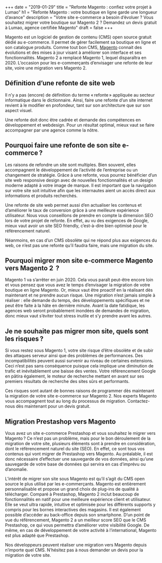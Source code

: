 +++
date = "2019-01-29"
title = "Refonte Magento : confiez votre projet à Lumao"
h1 = "Refonte Magento : votre boutique en ligne garde une longueur d’avance"
description = "Votre site e-commerce a besoin d’évoluer ? Vous souhaitez migrer votre boutique sur Magento 2 ? Demandez un devis gratuit à Lumao, agence certifiée Magento"
draft = false
+++

Magento est un logiciel de gestion de contenu (CMS) open source gratuit dédié au e-commerce. Il permet de gérer facilement sa boutique en ligne et son catalogue produits. Comme tout bon CMS, [Magento](/ecommerce/cms/magento/) connait des évolutions et des mises à jour visant à améliorer son interface et ses fonctionnalités. Magento 2 a remplacé Magento 1, lequel disparaîtra en 2020. L’occasion pour les e-commerçants d’envisager une refonte de leur site, voire une migration vers Magento 2.

## Définition d’une refonte de site web

Il n’y a pas (encore) de définition du terme « refonte » appliquée au secteur informatique dans le dictionnaire. Ainsi, faire une refonte d’un site internet revient à le modifier en profondeur, tant sur son architecture que sur son aspect visuel. 

Une refonte doit donc être cadrée et demande des compétences en développement et webdesign. Pour un résultat optimal, mieux vaut se faire accompagner par une agence comme la nôtre.

## Pourquoi faire une refonte de son site e-commerce ?

Les raisons de refondre un site sont multiples. Bien souvent, elles accompagnent le développement de l’activité de l’entreprise ou un changement de stratégie. Grâce à une refonte, vous pourrez bénéficier d’un site web responsive design avec de nouvelles fonctionnalités et un design moderne adapté à votre image de marque. Il est important que la navigation sur votre site soit intuitive afin que les internautes aient un accès direct aux informations et produits recherchés. 

Une refonte de site web permet aussi d’en actualiser les contenus et d’améliorer le taux de conversion grâce à une meilleure expérience utilisateur. Nous vous conseillons de prendre en compte la dimension SEO lors de votre projet de refonte. En effet, au vu des exigences de Google, mieux vaut avoir un site SEO friendly, c’est-à-dire bien optimisé pour le référencement naturel.

Néanmoins, en cas d’un CMS obsolète qui ne répond plus aux exigences du web, ce n’est pas une refonte qu’il faudra faire, mais une migration du site.

## Pourquoi migrer mon site e-commerce Magento vers Magento 2  ?

Magento 1 va s’arrêter en juin 2020. Cela vous paraît peut-être encore loin et vous pensez que vous avez le temps d’envisager la migration de votre boutique en ligne Magento. Or, mieux vaut être proactif en la réalisant dès maintenant et ne prendre aucun risque. Une migration n’est jamais simple à réaliser : elle demande du temps, des développements spécifiques et ne peut être faite à la hâte en dernière minute. Avant la date fatidique, les agences web seront probablement inondées de demandes de migration, donc mieux vaut s’éviter tout stress inutile et s’y prendre avant les autres.

## Je ne souhaite pas migrer mon site, quels sont les risques ?

Si vous restez sous Magento 1, votre site risque d’être obsolète et de subir des attaques serveur ainsi que des problèmes de performances. Des incompatibilités peuvent aussi survenir au niveau de certaines extensions. Ceci n’est pas sans conséquence puisque cela implique une diminution de trafic et inévitablement une baisse des ventes. Votre référencement Google en pâtira également, le moteur de recherche mettant en avant sur ses premiers résultats de recherche des sites sûrs et performants.

Ces risques sont autant de bonnes raisons de programmer dès maintenant la migration de votre site e-commerce sur Magento 2. Nos experts Magento vous accompagnent tout au long du processus de migration. Contactez-nous dès maintenant pour un devis gratuit.

## Migration Prestashop vers Magento

Vous avez un site e-commerce Prestashop et vous souhaitez le migrer vers Magento ? Ce n’est pas un problème, mais pour le bon déroulement de la migration de votre site, plusieurs éléments sont à prendre en considération, dont le référencement naturel du site (SEO). En effet, ce sont tous vos contenus qui vont migrer de Prestashop vers Magento. Au préalable, il est donc nécessaire d’effectuer une sauvegarde de vos données, ainsi qu’une sauvegarde de votre base de données qui servira en cas d’imprévu ou d’anomalie.

L’intérêt de migrer son site sous Magento est qu’il s’agit du CMS open source le plus utilisé par les e-commerçants. Magento est entièrement personnalisable et propose un grand choix de plug-ins de qualité à télécharger. Comparé à Prestashop, Magento 2 inclut beaucoup de fonctionnalités en natif pour une meilleure expérience client et utilisateur. Elle se veut ultra rapide, intuitive et optimisée pour les différents supports y compris pour les bornes interactives des magasins. Il est également possible d’accéder au back-office depuis son smartphone. D’un point de vue du référencement, Magento 2 a un meilleur score SEO que le CMS Prestashop, ce qui vous permettra d’améliorer votre visibilité Google. De même, en cas de développement de votre activité à l’international, Magento est plus adapté que Prestashop.

Nos développeurs peuvent réaliser une migration vers Magento depuis n’importe quel CMS. N’hésitez pas à nous demander un devis pour la migration de votre site.

